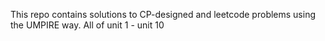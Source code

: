 This repo contains solutions to CP-designed and leetcode problems using the UMPIRE way. All of unit 1 - unit 10
